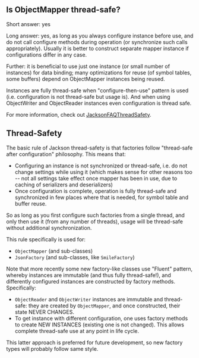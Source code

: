## Is ObjectMapper thread-safe?

Short answer: yes

Long answer: yes, as long as you always configure instance before use, and do not call configure methods during operation (or synchronize such calls appropriately). 
Usually it is better to construct separate mapper instance if configurations differ in any case.

Further: it is beneficial to use just one instance (or small number of instances) for data binding; 
many optimizations for reuse (of symbol tables, some buffers) depend on ObjectMapper instances being reused.

Instances are fully thread-safe when "configure-then-use" pattern is used (i.e. configuration is not thread-safe but usage is). 
And when using ObjectWriter and ObjectReader instances even configuration is thread safe.

For more information, check out [JacksonFAQThreadSafety](http://wiki.fasterxml.com/JacksonFAQThreadSafety).


## Thread-Safety

The basic rule of Jackson thread-safety is that factories follow "thread-safe after configuration" philosophy. 
This means that:
- Configuring an instance is not synchronized or thread-safe, 
    i.e. do not change settings while using it (which makes sense for other reasons too -- not all settings take effect once mapper has been in use, due to caching of serializers and deserializers)
- Once configuration is complete, operation is fully thread-safe and synchronized in few places where that is needed, for symbol table and buffer reuse.

So as long as you first configure such factories from a single thread, and only then use it (from any number of threads), usage will be thread-safe without additional synchronization.

This rule specifically is used for:
- `ObjectMapper` (and sub-classes)
- `JsonFactory` (and sub-classes, like `SmileFactory`)

Note that more recently some new factory-like classes use "Fluent" pattern, whereby instances are immutable (and thus fully thread-safe!), 
and differently configured instances are constructed by factory methods. Specifically:
- `ObjectReader` and `ObjectWriter` instances are immutable and thread-safe: 
    they are created by `ObjectMapper`, and once constructed, their state NEVER CHANGES. 
- To get instance with different configuration, one uses factory methods to create NEW INSTANCES (existing one is not changed). 
    This allows complete thread-safe use at any point in life cycle.

This latter approach is preferred for future development, so new factory types will probably follow same style.
